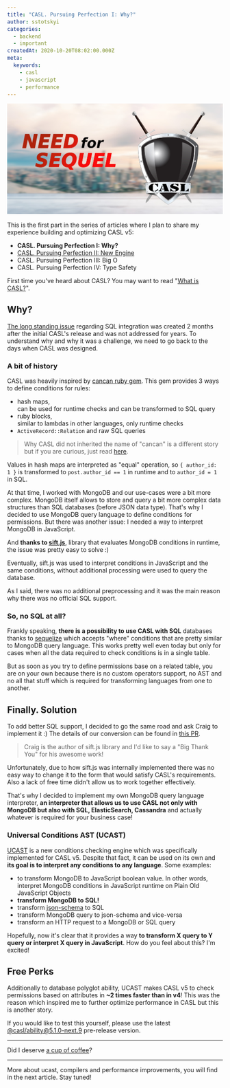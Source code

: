 ```yaml
---
title: "CASL. Pursuing Perfection I: Why?"
author: sstotskyi
categories:
  - backend
  - important
createdAt: 2020-10-20T08:02:00.000Z
meta:
  keywords:
    - casl
    - javascript
    - performance
---
```


![CASL need for SQL](./casl-need-for-sql.jpg)

This is the first part in the series of articles where I plan to share my experience building and optimizing CASL v5:

<summary-cut/>

* **CASL. Pursuing Perfection I: Why?**
* [CASL. Pursuing Perfection II: New Engine](../2020-11-10_casl-pursuing-perfection-new-engine)
* CASL. Pursuing Perfection III: Big O
* CASL. Pursuing Perfection IV: Type Safety

First time you've heard about CASL? You may want to read "[What is CASL?](https://casl.js.org/v4/en/guide/intro)".

## Why?

[The long standing issue](https://github.com/stalniy/casl/issues/8) regarding SQL integration was created 2 months after the initial CASL's release and was not addressed for years. To understand why and why it was a challenge, we need to go back to the days when CASL was designed.

### A bit of history

CASL was heavily inspired by [cancan ruby gem](https://github.com/ryanb/cancan). This gem provides 3 ways to define conditions for rules: 

* hash maps, \
  can be used for runtime checks and can be transformed to SQL query
* ruby blocks, \
  similar to lambdas in other languages, only runtime checks
* `ActiveRecord::Relation` and raw SQL queries

> Why CASL did not inherited the name of "cancan" is a different story but if you are curious, just read [here](https://github.com/vadimdemedes/cancan/issues/28).

Values in hash maps are interpreted as "equal" operation, so `{ author_id: 1 }` is transformed to `post.author_id == 1` in runtime and to `author_id = 1` in SQL.

At that time, I worked with MongoDB and our use-cases were a bit more complex. MongoDB itself allows to store and query a bit more complex data structures than SQL databases (before JSON data type). That's why I decided to use MongoDB query language to define conditions for permissions. But there was another issue: I needed a way to interpret MongoDB in JavaScript. 

And **thanks to [sift.js](https://github.com/crcn/sift.js)**, library that evaluates MongoDB conditions in runtime, the issue was pretty easy to solve :)

Eventually, sift.js was used to interpret conditions in JavaScript and the same conditions, without additional processing were used to query the database. 

As I said, there was no additional preprocessing and it was the main reason why there was no official SQL support.

### So, no SQL at all?

Frankly speaking, **there is a possibility to use CASL with SQL** databases thanks to [sequelize](https://sequelize.org/) which accepts "where" conditions that are pretty similar to MongoDB query language. This works pretty well even today but only for cases when all the data required to check conditions is in a single table.

But as soon as you try to define permissions base on a related table, you are on your own because there is no custom operators support, no AST and no all that stuff which is required for transforming languages from one to another.

## Finally. Solution

To add better SQL support, I decided to go the same road and ask Craig to implement it :) The details of our conversion can be found in [this PR](https://github.com/crcn/sift.js/pull/204).

> Craig is the author of sift.js library and I'd like to say a "Big Thank You" for his awesome work!

Unfortunately, due to how sift.js was internally implemented there was no easy way to change it to the form that would satisfy CASL's requirements. Also a lack of free time didn't allow us to work together effectively.

That's why I decided to implement my own MongoDB query language interpreter, **an interpreter that allows us to use CASL not only with MongoDB but also with SQL, ElasticSearch, Cassandra** and actually whatever is required for your business case!

### Universal Conditions AST (UCAST)

[UCAST](https://github.com/stalniy/ucast) is a new conditions checking engine which was specifically implemented for CASL v5. Despite that fact, it can be used on its own and **its goal is to interpret any conditions to any language**. Some examples:

* to transform MongoDB to JavaScript boolean value. In other words, interpret MongoDB conditions in JavaScript runtime on Plain Old JavaScript Objects 
* **transform MongoDB to SQL!**
* transform [json-schema](https://json-schema.org/) to SQL
* transform MongoDB query to json-schema and vice-versa
* transform an HTTP request to a MongoDB or SQL query

Hopefully, now it's clear that it provides a way **to transform X query to Y query or interpret X query in JavaScript**. How do you feel about this? I'm excited!

## Free Perks

Additionally to database polyglot ability, UCAST makes CASL v5 to check permissions based on attributes in **~2 times faster than in v4**! This was the reason which inspired me to further optimize performance in CASL but this is another story.

If you would like to test this yourself, please use the latest [@casl/ability@5.1.0-next.9](https://github.com/stalniy/casl/releases/tag/%40casl%2Fability%405.1.0-next.9) pre-release version.

---

Did I deserve [a cup of coffee](https://opencollective.com/casljs/contribute/barista-13740/checkout)?

---

More about ucast, compilers and performance improvements, you will find in the next article. Stay tuned!
